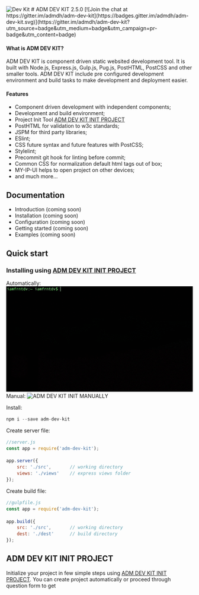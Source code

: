 <img title="Dev Kit" src="http://adm-designhouse.com/adm-dev-kit-logo.svg">  
# ADM DEV KIT 2.5.0
[![Join the chat at https://gitter.im/admdh/adm-dev-kit](https://badges.gitter.im/admdh/adm-dev-kit.svg)](https://gitter.im/admdh/adm-dev-kit?utm_source=badge&utm_medium=badge&utm_campaign=pr-badge&utm_content=badge)  

#### What is ADM DEV KIT?
ADM DEV KIT is component driven static websited development tool. It is built with Node.js, Express.js, Gulp.js, Pug.js, PostHTML, PostCSS and other smaller tools. ADM DEV KIT include pre configured development environment and build tasks to make development and deployment easier. 

#### Features
- Component driven development with independent components;
- Development and build environment;
- Project Init Tool [ADM DEV KIT INIT PROJECT](https://github.com/admdh/adm-dev-kit-init-project)
- PostHTML for validation to w3c standards;
- JSPM for third party libraries;
- ESlint;
- CSS future syntax and future features with PostCSS;
- Stylelint;
- Precommit git hook for linting before commit;
- Common CSS for normalization default html tags out of box;
- MY-IP-UI helps to open project on other devices;
- and much more...


## Documentation
- Introduction (coming soon)
- Installation (coming soon)
- Configuration (coming soon)
- Getting started (coming soon)
- Examples (coming soon)

## Quick start

### Installing using  [ADM DEV KIT INIT PROJECT](https://github.com/admdh/adm-dev-kit-init-project)
Automatically:
![ADM DEV KIT INIT AUTOMATICALLY](https://raw.githubusercontent.com/admdh/adm-dev-kit-init-project/master/images/adm-dev-kit-auto-project-init.gif)
Manual:
![ADM DEV KIT INIT MANUALLY](https://raw.githubusercontent.com/admdh/adm-dev-kit-init-project/master/images/adm-dev-kit-manual-project-init.gif)

Install:
```js
npm i --save adm-dev-kit
```
Create server file:
```js
//server.js
const app = require('adm-dev-kit');

app.server({
    src: './src',       // working directory
    views: './views'    // express views folder
});
```
Create build file: 
```js
//gulpfile.js
const app = require('adm-dev-kit');

app.build({
    src: './src',       // working directory
    dest: './dest'      // build directory
});
```

## ADM DEV KIT INIT PROJECT
Initialize your project in few simple steps using [ADM DEV KIT INIT PROJECT](https://github.com/admdh/adm-dev-kit-init-project). You can create project automatically or proceed through question form to get 
